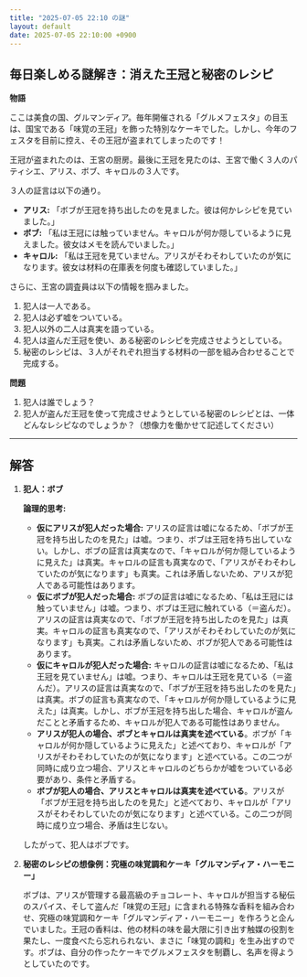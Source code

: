```yaml
---
title: "2025-07-05 22:10 の謎"
layout: default
date: 2025-07-05 22:10:00 +0900
---
```

## 毎日楽しめる謎解き：消えた王冠と秘密のレシピ

**物語**

ここは美食の国、グルマンディア。毎年開催される「グルメフェスタ」の目玉は、国宝である「味覚の王冠」を飾った特別なケーキでした。しかし、今年のフェスタを目前に控え、その王冠が盗まれてしまったのです！

王冠が盗まれたのは、王宮の厨房。最後に王冠を見たのは、王宮で働く３人のパティシエ、アリス、ボブ、キャロルの３人です。

３人の証言は以下の通り。

*   **アリス:** 「ボブが王冠を持ち出したのを見ました。彼は何かレシピを見ていました。」
*   **ボブ:** 「私は王冠には触っていません。キャロルが何か隠しているように見えました。彼女はメモを読んでいました。」
*   **キャロル:** 「私は王冠を見ていません。アリスがそわそわしていたのが気になります。彼女は材料の在庫表を何度も確認していました。」

さらに、王宮の調査員は以下の情報を掴みました。

1.  犯人は一人である。
2.  犯人は必ず嘘をついている。
3.  犯人以外の二人は真実を語っている。
4.  犯人は盗んだ王冠を使い、ある秘密のレシピを完成させようとしている。
5.  秘密のレシピは、３人がそれぞれ担当する材料の一部を組み合わせることで完成する。

**問題**

1.  犯人は誰でしょう？
2.  犯人が盗んだ王冠を使って完成させようとしている秘密のレシピとは、一体どんなレシピなのでしょうか？（想像力を働かせて記述してください）

---

## 解答

1.  **犯人：ボブ**

    **論理的思考:**

    *   **仮にアリスが犯人だった場合:** アリスの証言は嘘になるため、「ボブが王冠を持ち出したのを見た」は嘘。つまり、ボブは王冠を持ち出していない。しかし、ボブの証言は真実なので、「キャロルが何か隠しているように見えた」は真実。キャロルの証言も真実なので、「アリスがそわそわしていたのが気になります」も真実。これは矛盾しないため、アリスが犯人である可能性はあります。
    *   **仮にボブが犯人だった場合:** ボブの証言は嘘になるため、「私は王冠には触っていません」は嘘。つまり、ボブは王冠に触れている（＝盗んだ）。アリスの証言は真実なので、「ボブが王冠を持ち出したのを見た」は真実。キャロルの証言も真実なので、「アリスがそわそわしていたのが気になります」も真実。これは矛盾しないため、ボブが犯人である可能性はあります。
    *   **仮にキャロルが犯人だった場合:** キャロルの証言は嘘になるため、「私は王冠を見ていません」は嘘。つまり、キャロルは王冠を見ている（＝盗んだ）。アリスの証言は真実なので、「ボブが王冠を持ち出したのを見た」は真実。ボブの証言も真実なので、「キャロルが何か隠しているように見えた」は真実。しかし、ボブが王冠を持ち出した場合、キャロルが盗んだことと矛盾するため、キャロルが犯人である可能性はありません。
    *   **アリスが犯人の場合、ボブとキャロルは真実を述べている**。ボブが「キャロルが何か隠しているように見えた」と述べており、キャロルが「アリスがそわそわしていたのが気になります」と述べている。この二つが同時に成り立つ場合、アリスとキャロルのどちらかが嘘をついている必要があり、条件と矛盾する。
    *   **ボブが犯人の場合、アリスとキャロルは真実を述べている**。アリスが「ボブが王冠を持ち出したのを見た」と述べており、キャロルが「アリスがそわそわしていたのが気になります」と述べている。この二つが同時に成り立つ場合、矛盾は生じない。

    したがって、犯人はボブです。

2.  **秘密のレシピの想像例：究極の味覚調和ケーキ「グルマンディア・ハーモニー」**

    ボブは、アリスが管理する最高級のチョコレート、キャロルが担当する秘伝のスパイス、そして盗んだ「味覚の王冠」に含まれる特殊な香料を組み合わせ、究極の味覚調和ケーキ「グルマンディア・ハーモニー」を作ろうと企んでいました。王冠の香料は、他の材料の味を最大限に引き出す触媒の役割を果たし、一度食べたら忘れられない、まさに「味覚の調和」を生み出すのです。ボブは、自分の作ったケーキでグルメフェスタを制覇し、名声を得ようとしていたのです。
